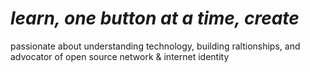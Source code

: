 
# _learn, one button at a time, create_
passionate about understanding technology, building raltionships, and advocator of open source network & internet identity 

